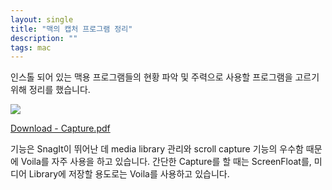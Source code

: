 ```yaml
---
layout: single
title: "맥의 캡처 프로그램 정리"
description: ""
tags: mac 
---
```


인스톨 되어 있는 맥용 프로그램들의 현황 파악 및 주력으로 사용할 프로그램을 고르기 위해 정리를 했습니다. 

![](http://farm4.staticflickr.com/3732/13159851334_fc17dafa70.jpg)

[Download - Capture.pdf](https://jmjeong.app.box.com/s/viniwoh9at6x300pszzs)

기능은 SnagIt이 뛰어난 데 media library 관리와 scroll capture 기능의 우수함 때문에 Voila를 자주
사용을 하고 있습니다. 간단한 Capture를 할 때는 ScreenFloat를, 미디어 Library에 저장할 용도로는
Voila를 사용하고 있습니다.
